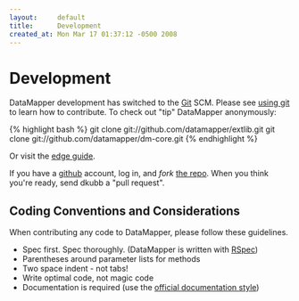 ```yaml
---
layout:     default
title:      Development
created_at: Mon Mar 17 01:37:12 -0500 2008
---
```


Development
===========

DataMapper development has switched to the [Git](http://git-scm.com/) SCM. Please
see [using git](/using-git) to learn how to contribute.
To check out "tip" DataMapper anonymously:

{% highlight bash %}
git clone git://github.com/datamapper/extlib.git
git clone git://github.com/datamapper/dm-core.git
{% endhighlight %}

Or visit the [edge guide](/articles/stunningly_easy_way_to_live_on_the_edge).

If you have a [github](http://www.github.com/) account, log in, and _fork_
[the repo](http://github.com/datamapper/dm-core/).
When you think you're ready, send dkubb a "pull request".

Coding Conventions and Considerations
-------------------------------------

When contributing any code to DataMapper, please follow these guidelines.

* Spec first. Spec thoroughly. (DataMapper is written with [RSpec](http://rspec.info/))
* Parentheses around parameter lists for methods
* Two space indent - not tabs!
* Write optimal code, not magic code
* Documentation is required (use the [official documentation style](/docs/))
